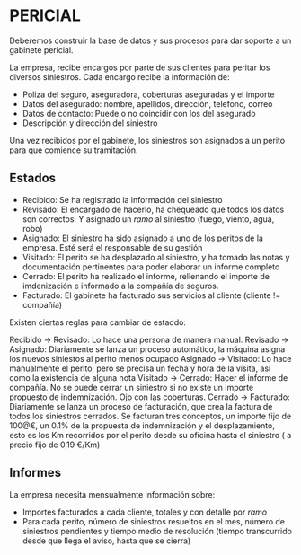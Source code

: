 PERICIAL
=========

Deberemos construir la base de datos y sus procesos para dar soporte a un gabinete pericial.

La empresa, recibe encargos por parte de sus clientes para peritar los diversos siniestros. Cada encargo recibe la información de:

- Poliza del seguro, aseguradora, coberturas aseguradas y el importe
- Datos del asegurado: nombre, apellidos, dirección, telefono, correo
- Datos de contacto: Puede o no coincidir con los del asegurado
- Descripción y dirección del siniestro

Una vez recibidos por el gabinete, los siniestros son asignados a un perito para que comience su tramitación. 

Estados
-------- 
- Recibido: Se ha registrado la información del siniestro
- Revisado: El encargado de hacerlo, ha chequeado que todos los datos son correctos. Y asignado un *ramo* al siniestro (fuego, viento, agua, robo)
- Asignado: El siniestro ha sido asignado a uno de los peritos de la empresa. Esté será el responsable de su gestión
- Visitado: El perito se ha desplazado al siniestro, y ha tomado las notas y documentación pertinentes para poder elaborar un informe completo
- Cerrado: El perito ha realizado el informe, rellenando el importe de imdenización e informado a la compañía de seguros.
- Facturado: El gabinete ha facturado sus servicios al cliente (cliente != compañía)
	
Existen ciertas reglas para cambiar de estaddo:

Recibido -> Revisado: Lo hace una persona de manera manual.
Revisado -> Asignado: Diariamente se lanza un proceso automático, la máquina asigna los nuevos siniestos al perito menos ocupado
Asignado -> Visitado: Lo hace manualmente el perito, pero se precisa un fecha y hora de la visita, así como la existencia de alguna nota
Visitado -> Cerrado: Hacer el informe de compañía. No se puede cerrar un siniestro si no existe un importe propuesto de indemnización. Ojo con las coberturas.
Cerrado -> Facturado: Diariamente se lanza un proceso de facturación, que crea la factura de todos los siniestros cerrados. Se facturan tres conceptos, un importe fijo de 100@€, un 0.1% de la propuesta de indemnización y el desplazamiento, esto es los Km recorridos por el perito desde su oficina hasta el siniestro ( a precio fijo de 0,19 €/Km)

Informes
--------

La empresa necesita mensualmente información sobre:
- Importes facturados a cada cliente, totales y con detalle por *ramo*
- Para cada perito, número de siniestros resueltos en el mes, número de siniestros pendientes y tiempo medio de resolución (tiempo transcurrido desde que llega el aviso, hasta que se cierra)